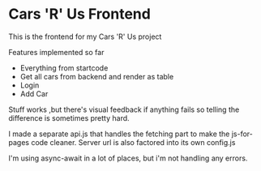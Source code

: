 # Cars 'R' Us Frontend

This is the frontend for my Cars 'R' Us project

Features implemented so far

- Everything from startcode
- Get all cars from backend and render as table
- Login
- Add Car

Stuff works ,but there's visual feedback if anything fails so telling
the difference is sometimes pretty hard.

I made a separate api.js that handles the fetching part to make the
js-for-pages code cleaner. Server url is also factored into its own config.js

I'm using async-await in a lot of places, but i'm not handling any errors.